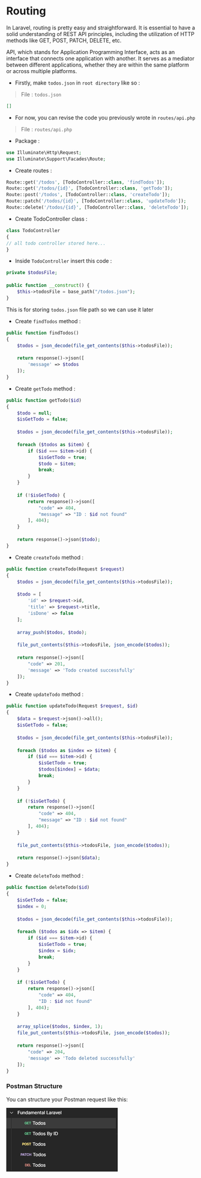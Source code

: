 # Routing

In Laravel, routing is pretty easy and straightforward. It is essential to have a solid understanding of REST API principles, including the utilization of HTTP methods like GET, POST, PATCH, DELETE, etc.

API, which stands for Application Programming Interface, acts as an interface that connects one application with another. It serves as a mediator between different applications, whether they are within the same platform or across multiple platforms.

-   Firstly, make `todos.json` in `root directory` like so :

> File : `todos.json`

```json
[]
```

-   For now, you can revise the code you previously wrote in `routes/api.php`

> File : `routes/api.php`

-   Package :

```php
use Illuminate\Http\Request;
use Illuminate\Support\Facades\Route;
```

-   Create routes :

```php
Route::get('/todos', [TodoController::class, 'findTodos']);
Route::get('/todos/{id}', [TodoController::class, 'getTodo']);
Route::post('/todos', [TodoController::class, 'createTodo']);
Route::patch('/todos/{id}', [TodoController::class, 'updateTodo']);
Route::delete('/todos/{id}', [TodoController::class, 'deleteTodo']);
```

-   Create TodoController class :

```php
class TodoController
{
// all todo controller stored here...
}
```

-   Inside `TodoController` insert this code :

```php
private $todosFile;

public function __construct() {
    $this->todosFile = base_path("/todos.json");
}
```

This is for storing `todos.json` file path so we can use it later

-   Create `findTodos` method :

```php
public function findTodos()
{
    $todos = json_decode(file_get_contents($this->todosFile));

    return response()->json([
        'message' => $todos
    ]);
}
```

-   Create `getTodo` method :

```php
public function getTodo($id)
{
    $todo = null;
    $isGetTodo = false;

    $todos = json_decode(file_get_contents($this->todosFile));

    foreach ($todos as $item) {
        if ($id === $item->id) {
            $isGetTodo = true;
            $todo = $item;
            break;
        }
    }

    if (!$isGetTodo) {
        return response()->json([
            "code" => 404,
            "message" => "ID : $id not found"
        ], 404);
    }

    return response()->json($todo);
}
```

-   Create `createTodo` method :

```php
public function createTodo(Request $request)
{
    $todos = json_decode(file_get_contents($this->todosFile));

    $todo = [
        'id' => $request->id,
        'title' => $request->title,
        'isDone' => false
    ];

    array_push($todos, $todo);

    file_put_contents($this->todosFile, json_encode($todos));

    return response()->json([
        "code" => 201,
        'message' => 'Todo created successfully'
    ]);
}
```

-   Create `updateTodo` method :

```php
public function updateTodo(Request $request, $id)
{
    $data = $request->json()->all();
    $isGetTodo = false;

    $todos = json_decode(file_get_contents($this->todosFile));

    foreach ($todos as $index => $item) {
        if ($id === $item->id) {
            $isGetTodo = true;
            $todos[$index] = $data;
            break;
        }
    }

    if (!$isGetTodo) {
        return response()->json([
            "code" => 404,
            "message" => "ID : $id not found"
        ], 404);
    }

    file_put_contents($this->todosFile, json_encode($todos));

    return response()->json($data);
}
```

-   Create `deleteTodo` method :

```php
public function deleteTodo($id)
{
    $isGetTodo = false;
    $index = 0;

    $todos = json_decode(file_get_contents($this->todosFile));

    foreach ($todos as $idx => $item) {
        if ($id === $item->id) {
            $isGetTodo = true;
            $index = $idx;
            break;
        }
    }

    if (!$isGetTodo) {
        return response()->json([
            "code" => 404,
            "ID : $id not found"
        ], 404);
    }

    array_splice($todos, $index, 1);
    file_put_contents($this->todosFile, json_encode($todos));

    return response()->json([
        "code" => 204,
        'message' => 'Todo deleted successfully'
    ]);
}
```

### Postman Structure

You can structure your Postman request like this:

![Alt text](image.png)